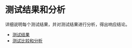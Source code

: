 # 测试结果和分析

详细说明每个测试结果，并对测试结果进行分析，得出响应结论。

  * [测试结果](results.md)
  * [测试比较和分析](compare_analysis.md)
